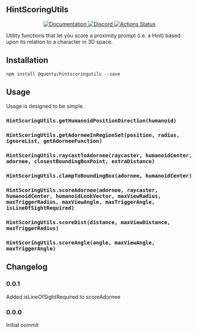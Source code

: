## HintScoringUtils
<div align="center">
  <a href="http://quenty.github.io/api/">
    <img src="https://img.shields.io/badge/docs-website-green.svg" alt="Documentation" />
  </a>
  <a href="https://discord.gg/mhtGUS8">
    <img src="https://img.shields.io/badge/discord-nevermore-blue.svg" alt="Discord" />
  </a>
  <a href="https://github.com/Quenty/NevermoreEngine/actions">
    <img src="https://github.com/Quenty/NevermoreEngine/workflows/luacheck/badge.svg" alt="Actions Status" />
  </a>
</div>

Utility functions that let you score a proximity prompt (i.e. a Hint) based upon its relation to a character in 3D space.

## Installation
```
npm install @quenty/hintscoringutils --save
```

## Usage
Usage is designed to be simple.

### `HintScoringUtils.getHumanoidPositionDirection(humanoid)`

### `HintScoringUtils.getAdorneeInRegionSet(position, radius, ignoreList, getAdorneeFunction)`

### `HintScoringUtils.raycastToAdornee(raycaster, humanoidCenter, adornee, closestBoundingBoxPoint, extraDistance)`

### `HintScoringUtils.clampToBoundingBox(adornee, humanoidCenter)`

### `HintScoringUtils.scoreAdornee(adornee, raycaster, humanoidCenter, humanoidLookVector, maxViewRadius, maxTriggerRadius, maxViewAngle, maxTriggerAngle, isLineOfSightRequired)`

### `HintScoringUtils.scoreDist(distance, maxViewDistance, maxTriggerRadius)`

### `HintScoringUtils.scoreAngle(angle, maxViewAngle, maxTriggerAngle)`


## Changelog

### 0.0.1
Added isLineOfSightRequired to scoreAdornee

### 0.0.0
Initial commit
